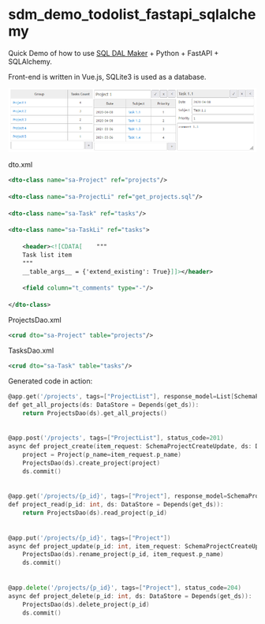 # sdm_demo_todolist_fastapi_sqlalchemy
Quick Demo of how to use [SQL DAL Maker](https://github.com/panedrone/sqldalmaker) + Python + FastAPI + SQLAlchemy.

Front-end is written in Vue.js, SQLite3 is used as a database.

![demo-go.png](demo-go.png)

dto.xml
```xml
<dto-class name="sa-Project" ref="projects"/>

<dto-class name="sa-ProjectLi" ref="get_projects.sql"/>

<dto-class name="sa-Task" ref="tasks"/>

<dto-class name="sa-TaskLi" ref="tasks">

    <header><![CDATA[    """
    Task list item
    """
    __table_args__ = {'extend_existing': True}]]></header>

    <field column="t_comments" type="-"/>

</dto-class>
```
ProjectsDao.xml
```xml
<crud dto="sa-Project" table="projects"/>
```
TasksDao.xml
```xml
<crud dto="sa-Task" table="tasks"/>
```
Generated code in action:
```go
@app.get('/projects', tags=["ProjectList"], response_model=List[SchemaProjectLi])
def get_all_projects(ds: DataStore = Depends(get_ds)):
    return ProjectsDao(ds).get_all_projects()


@app.post('/projects', tags=["ProjectList"], status_code=201)
async def project_create(item_request: SchemaProjectCreateUpdate, ds: DataStore = Depends(get_ds)):
    project = Project(p_name=item_request.p_name)
    ProjectsDao(ds).create_project(project)
    ds.commit()


@app.get('/projects/{p_id}', tags=["Project"], response_model=SchemaProject)
def project_read(p_id: int, ds: DataStore = Depends(get_ds)):
    return ProjectsDao(ds).read_project(p_id)


@app.put('/projects/{p_id}', tags=["Project"])
async def project_update(p_id: int, item_request: SchemaProjectCreateUpdate, ds: DataStore = Depends(get_ds)):
    ProjectsDao(ds).rename_project(p_id, item_request.p_name)
    ds.commit()


@app.delete('/projects/{p_id}', tags=["Project"], status_code=204)
async def project_delete(p_id: int, ds: DataStore = Depends(get_ds)):
    ProjectsDao(ds).delete_project(p_id)
    ds.commit()
```